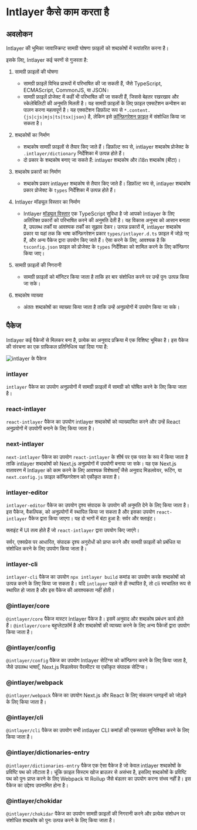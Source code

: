 # Intlayer कैसे काम करता है

## अवलोकन

Intlayer की भूमिका जावास्क्रिप्ट सामग्री घोषणा फ़ाइलों को शब्दकोषों में रूपांतरित करना है।

इसके लिए, Intlayer कई चरणों से गुजरता है:

1. सामग्री फ़ाइलों की घोषणा

   - सामग्री फ़ाइलें विभिन्न प्रारूपों में परिभाषित की जा सकती हैं, जैसे TypeScript, ECMAScript, CommonJS, या JSON।
   - सामग्री फ़ाइलें प्रोजेक्ट में कहीं भी परिभाषित की जा सकती हैं, जिससे बेहतर रखरखाव और स्केलेबिलिटी की अनुमति मिलती है। यह सामग्री फ़ाइलों के लिए फ़ाइल एक्सटेंशन कन्वेंशन का पालन करना महत्वपूर्ण है। यह एक्सटेंशन डिफ़ॉल्ट रूप से `*.content.{js|cjs|mjs|ts|tsx|json}` है, लेकिन इसे [कॉन्फ़िगरेशन फ़ाइल](https://github.com/aymericzip/intlayer/blob/main/docs/hi/configuration.md) में संशोधित किया जा सकता है।

2. शब्दकोषों का निर्माण

   - शब्दकोष सामग्री फ़ाइलों से तैयार किए जाते हैं। डिफ़ॉल्ट रूप से, intlayer शब्दकोष प्रोजेक्ट के `.intlayer/dictionary` निर्देशिका में उत्पन्न होते हैं।
   - दो प्रकार के शब्दकोष बनाए जा सकते हैं: intlayer शब्दकोष और i18n शब्दकोष (बीटा)।

3. शब्दकोष प्रकारों का निर्माण

   - शब्दकोष प्रकार intlayer शब्दकोष से तैयार किए जाते हैं। डिफ़ॉल्ट रूप से, intlayer शब्दकोष प्रकार प्रोजेक्ट के `types` निर्देशिका में उत्पन्न होते हैं।

4. Intlayer मॉड्यूल विस्तार का निर्माण

   - Intlayer [मॉड्यूल विस्तार](https://www.typescriptlang.org/docs/handbook/declaration-merging.html) एक TypeScript सुविधा है जो आपको Intlayer के लिए अतिरिक्त प्रकारों को परिभाषित करने की अनुमति देती है। यह विकास अनुभव को आसान बनाता है, उपलब्ध तर्कों या आवश्यक तर्कों का सुझाव देकर।
     उत्पन्न प्रकारों में, intlayer शब्दकोष प्रकार या यहां तक कि भाषा कॉन्फ़िगरेशन प्रकार `types/intlayer.d.ts` फ़ाइल में जोड़े गए हैं, और अन्य पैकेज द्वारा उपयोग किए जाते हैं। ऐसा करने के लिए, आवश्यक है कि `tsconfig.json` फ़ाइल को प्रोजेक्ट के `types` निर्देशिका को शामिल करने के लिए कॉन्फ़िगर किया जाए।

5. सामग्री फ़ाइलों की निगरानी

   - सामग्री फ़ाइलों को मॉनिटर किया जाता है ताकि हर बार संशोधित करने पर उन्हें पुनः उत्पन्न किया जा सके।

6. शब्दकोष व्याख्या
   - अंततः शब्दकोषों का व्याख्या किया जाता है ताकि उन्हें अनुप्रयोगों में उपयोग किया जा सके।

## पैकेज

Intlayer कई पैकेजों से मिलकर बना है, प्रत्येक का अनुवाद प्रक्रिया में एक विशिष्ट भूमिका है। इस पैकेज की संरचना का एक ग्राफिकल प्रतिनिधित्व यहां दिया गया है:

![intlayer के पैकेज](https://github.com/aymericzip/intlayer/blob/main/docs/assets/packages_dependency_graph.svg)

### intlayer

`intlayer` पैकेज का उपयोग अनुप्रयोगों में सामग्री फ़ाइलों में सामग्री को घोषित करने के लिए किया जाता है।

### react-intlayer

`react-intlayer` पैकेज का उपयोग intlayer शब्दकोषों को व्याख्यायित करने और उन्हें React अनुप्रयोगों में उपयोगी बनाने के लिए किया जाता है।

### next-intlayer

`next-intlayer` पैकेज का उपयोग `react-intlayer` के शीर्ष पर एक परत के रूप में किया जाता है ताकि intlayer शब्दकोषों को Next.js अनुप्रयोगों में उपयोगी बनाया जा सके। यह एक Next.js वातावरण में Intlayer को काम करने के लिए आवश्यक विशेषताएँ जैसे अनुवाद मिडलवेयर, रूटिंग, या `next.config.js` फ़ाइल कॉन्फ़िगरेशन को एकीकृत करता है।

### intlayer-editor

`intlayer-editor` पैकेज का उपयोग दृश्य संपादक के उपयोग की अनुमति देने के लिए किया जाता है। इस पैकेज, वैकल्पिक, को अनुप्रयोगों में स्थापित किया जा सकता है और इसका उपयोग `react-intlayer` पैकेज द्वारा किया जाएगा।
यह दो भागों में बंटा हुआ है: सर्वर और क्लाइंट।

क्लाइंट में UI तत्व होते हैं जो `react-intlayer` द्वारा उपयोग किए जाएंगे।

सर्वर, एक्सप्रेस पर आधारित, संपादक दृश्य अनुरोधों को प्राप्त करने और सामग्री फ़ाइलों को प्रबंधित या संशोधित करने के लिए उपयोग किया जाता है।

### intlayer-cli

`intlayer-cli` पैकेज का उपयोग `npx intlayer build` कमांड का उपयोग करके शब्दकोषों को उत्पन्न करने के लिए किया जा सकता है। यदि `intlayer` पहले से ही स्थापित है, तो cli स्वचालित रूप से स्थापित हो जाता है और इस पैकेज की आवश्यकता नहीं होती।

### @intlayer/core

`@intlayer/core` पैकेज मास्टर Intlayer पैकेज है। इसमें अनुवाद और शब्दकोष प्रबंधन कार्य होते हैं। `@intlayer/core` बहुप्लेटफ़ॉर्म है और शब्दकोषों की व्याख्या करने के लिए अन्य पैकेजों द्वारा उपयोग किया जाता है।

### @intlayer/config

`@intlayer/config` पैकेज का उपयोग Intlayer सेटिंग्स को कॉन्फ़िगर करने के लिए किया जाता है, जैसे उपलब्ध भाषाएँ, Next.js मिडलवेयर पैरामीटर या एकीकृत संपादक सेटिंग्स।

### @intlayer/webpack

`@intlayer/webpack` पैकेज का उपयोग Next.js और React के लिए संकलन प्लगइनों को जोड़ने के लिए किया जाता है।

### @intlayer/cli

`@intlayer/cli` पैकेज का उपयोग सभी intlayer CLI कमांडों की एकरूपता सुनिश्चित करने के लिए किया जाता है।

### @intlayer/dictionaries-entry

`@intlayer/dictionaries-entry` पैकेज एक ऐसा पैकेज है जो केवल intlayer शब्दकोषों के प्रविष्टि पथ को लौटाता है। चूंकि फ़ाइल सिस्टम खोज ब्राउज़र से असंभव है, इसलिए शब्दकोषों के प्रविष्टि पथ को पुनः प्राप्त करने के लिए Webpack या Rollup जैसे बंडलर का उपयोग करना संभव नहीं है। इस पैकेज का उद्देश्य उपनामित होना है।

### @intlayer/chokidar

`@intlayer/chokidar` पैकेज का उपयोग सामग्री फ़ाइलों की निगरानी करने और प्रत्येक संशोधन पर संशोधित शब्दकोष को पुनः उत्पन्न करने के लिए किया जाता है।

